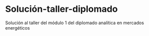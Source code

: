 # Solución-taller-diplomado
Solución al taller del módulo 1 del diplomado analítica en mercados energéticos
